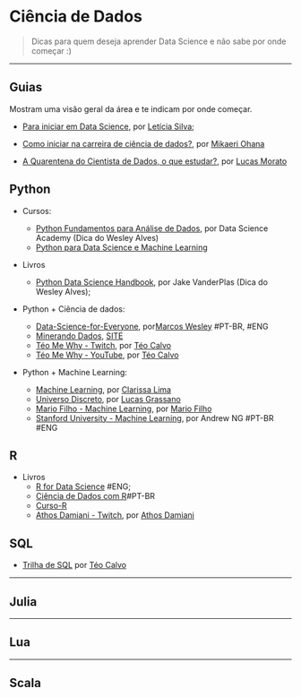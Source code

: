 # Ciência de Dados  

> Dicas para quem deseja aprender Data Science e não sabe por onde começar :)  

---

## Guias

Mostram uma visão geral da área e te indicam por onde começar.

- [Para iniciar em Data Science](https://colaboradados.com.br/blogposts/para-iniciar-em-data-science.html), por [Letícia Silva](https://twitter.com/dii_lua);

- [Como iniciar na carreira de ciência de dados?](https://medium.com/@mikaeriohana/como-iniciar-na-carreira-de-ci%C3%AAncia-de-dados-9b37aa525181), por [Mikaeri Ohana](https://https://twitter.com/mikaeriohana)

- [A Quarentena do Cientista de Dados, o que estudar?](https://medium.com/data-hackers/a-quarentena-do-cientista-de-dados-o-que-estudar-f6eefb0a7778), por [Lucas Morato](https://twitter.com/lmmfrederico)

## Python

- Cursos:
   - [Python Fundamentos para Análise de Dados](https://www.datascienceacademy.com.br/course?courseid=python-fundamentos), por Data Science Academy (Dica do Wesley Alves)
   - [Python para Data Science e Machine Learning](https://www.udemy.com/course/python-para-data-science-e-machine-learning/learn/)
   
- Livros
    - [Python Data Science Handbook](https://github.com/jakevdp/PythonDataScienceHandbook), por Jake VanderPlas (Dica do Wesley Alves);

- Python + Ciência de dados:
   - [Data-Science-for-Everyone](https://github.com/Marcos314/Data-Science-for-Everyone), por[Marcos Wesley](https://www.linkedin.com/in/marcos-wsa/) #PT-BR, #ENG
   - [Minerando Dados](https://www.youtube.com/c/MinerandoDados/videos), [SITE](www.minerandodados.com.br)
   - [Téo Me Why - Twitch](https://www.twitch.tv/teomewhy), por [Téo Calvo](https://www.linkedin.com/in/teocalvo/)
   - [Téo Me Why - YouTube](https://www.youtube.com/channel/UC-Xa9J9-B4jBOoBNIHkMMKA), por [Téo Calvo](https://www.linkedin.com/in/teocalvo/)

- Python + Machine Learning:
   - [Machine Learning](https://github.com/Clalloures/Machine-Learning), por [Clarissa Lima](https://www.linkedin.com/in/clarissa-lima-4a26b3149/)
   - [Universo Discreto](https://www.youtube.com/c/UniversoDiscreto/videos), por [Lucas Grassano](https://twitter.com/1iversodiscreto/)
   - [Mario Filho - Machine Learning](https://www.youtube.com/user/marionefilho), por [Mario Filho](https://www.linkedin.com/in/mariofilho/)
   - [Stanford University - Machine Learning](https://www.coursera.org/learn/machine-learning), por Andrew NG #PT-BR #ENG

## R  

- Livros
   - [R for Data Science](https://r4ds.had.co.nz/) #ENG;
   - [Ciência de Dados com R](https://www.ibpad.com.br/o-que-fazemos/publicacoes/introducao-ciencia-de-dados-com-r)#PT-BR
   - [Curso-R](https://www.youtube.com/channel/UCTXuqtCYxPVEehq6fJY9GkA)
   - [Athos Damiani - Twitch](https://www.twitch.tv/athos_damiani), por [Athos Damiani](https://www.linkedin.com/in/athosdamiani/)

## SQL

   - [Trilha de SQL](https://youtube.com/playlist?list=PLvlkVRRKOYFQrPsRLU-53-No8c4e-RvHk) por [Téo Calvo](https://www.linkedin.com/in/teocalvo/)

---

## Julia  

---

## Lua  

---

## Scala

